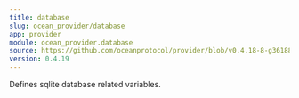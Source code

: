 ```yaml
---
title: database
slug: ocean_provider/database
app: provider
module: ocean_provider.database
source: https://github.com/oceanprotocol/provider/blob/v0.4.18-8-g361885d/ocean_provider/database.py
version: 0.4.19
---
```

Defines sqlite database related variables.

